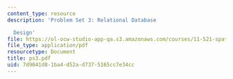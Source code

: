 ```yaml
---
content_type: resource
description: 'Problem Set 3: Relational Database

  Design'
file: https://ol-ocw-studio-app-qa.s3.amazonaws.com/courses/11-521-spatial-database-management-and-advanced-geographic-information-systems-spring-2003/7d9041d81ba4d52ad7375165cc7e34cc_ps3.pdf
file_type: application/pdf
resourcetype: Document
title: ps3.pdf
uid: 7d9041d8-1ba4-d52a-d737-5165cc7e34cc
---
```

